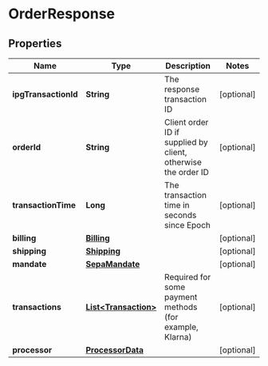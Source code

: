 
# OrderResponse

## Properties
Name | Type | Description | Notes
------------ | ------------- | ------------- | -------------
**ipgTransactionId** | **String** | The response transaction ID |  [optional]
**orderId** | **String** | Client order ID if supplied by client, otherwise the order ID |  [optional]
**transactionTime** | **Long** | The transaction time in seconds since Epoch |  [optional]
**billing** | [**Billing**](Billing.md) |  |  [optional]
**shipping** | [**Shipping**](Shipping.md) |  |  [optional]
**mandate** | [**SepaMandate**](SepaMandate.md) |  |  [optional]
**transactions** | [**List&lt;Transaction&gt;**](Transaction.md) | Required for some payment methods (for example, Klarna) |  [optional]
**processor** | [**ProcessorData**](ProcessorData.md) |  |  [optional]



